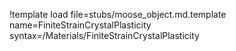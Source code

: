 !template load file=stubs/moose_object.md.template name=FiniteStrainCrystalPlasticity syntax=/Materials/FiniteStrainCrystalPlasticity